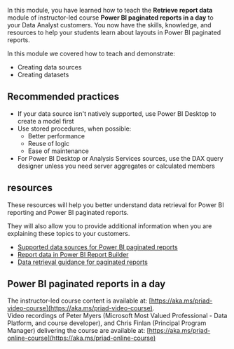 In this module, you have learned how to teach the **Retrieve report data** module of instructor-led course **Power BI paginated reports in a day** to your Data Analyst customers.
You now have the skills, knowledge, and resources to help your students learn about layouts in Power BI paginated reports.

In this module we covered how to teach and demonstrate:

- Creating data sources
- Creating datasets

## Recommended practices
- If your data source isn't natively supported, use Power BI Desktop to create a model first
- Use stored procedures, when possible:
    - Better performance
    - Reuse of logic
    - Ease of maintenance
- For Power BI Desktop or Analysis Services sources, use the DAX query designer unless you need server aggregates or calculated members


## resources
These resources will help you better understand data retrieval for Power BI reporting and Power BI paginated reports.

They will also allow you to provide additional information when you are explaining these topics to your customers. 

- [Supported data sources for Power BI paginated reports](https://docs.microsoft.com/power-bi/paginated-reports-data-sources)
- [Report data in Power BI Report Builder](https://docs.microsoft.com/power-bi/report-builder-data)
- [Data retrieval guidance for paginated reports](https://docs.microsoft.com/power-bi/guidance/report-paginated-data-retrieval)

## Power BI paginated reports in a day
The instructor-led course content is available at: [https://aka.ms/priad-video-course](https://aka.ms/priad-video-course).  
Video recordings of Peter Myers (Microsoft Most Valued Professional - Data Platform, and course developer), and Chris Finlan (Principal Program Manager) delivering the course are available at: [https://aka.ms/priad-online-course](https://aka.ms/priad-online-course)
